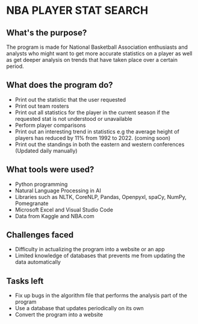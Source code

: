 # NBA PLAYER STAT SEARCH
## What's the purpose?
The program is made for National Basketball Association enthusiasts and analysts who might want to get more accurate statistics on a player as well as get 
deeper analysis on trends that have taken place over a certain period.

## What does the program do?
- Print out the statistic that the user requested
- Print out team rosters
- Print out all statistics for the player in the current season if the requested stat is not understood or unavailable
- Perform player comparisons
- Print out an interesting trend in statistics e.g the average height of players has reduced by 11% from 1992 to 2022. (coming soon)
- Print out the standings in both the eastern and western conferences (Updated daily manually)

## What tools were used?
- Python programming
- Natural Language Processing in AI
- Libraries such as NLTK, CoreNLP, Pandas, Openpyxl, spaCy, NumPy, Pomegranate
- Microsoft Excel and Visual Studio Code
- Data from Kaggle and NBA.com

## Challenges faced
- Difficulty in actualizing the program into a website or an app
- Limited knowledge of databases that prevents me from updating the data automatically

## Tasks left
- Fix up bugs in the algorithm file that performs the analysis part of the program
- Use a database that updates periodically on its own
- Convert the program into a website
